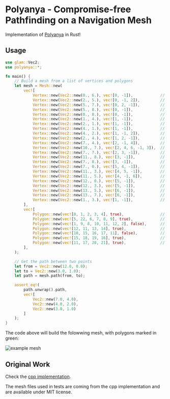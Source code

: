 # Polyanya - Compromise-free Pathfinding on a Navigation Mesh

Implementation of [Polyanya](https://www.ijcai.org/proceedings/2017/0070.pdf) in Rust!

## Usage

```rust
use glam::Vec2;
use polyanya::*;

fn main() {
    // Build a mesh from a list of vertices and polygons
    let mesh = Mesh::new(
        vec![
            Vertex::new(Vec2::new(0., 6.), vec![0, -1]),            // 0
            Vertex::new(Vec2::new(2., 5.), vec![0, -1, 2]),         // 1
            Vertex::new(Vec2::new(5., 7.), vec![0, 2, -1]),         // 2
            Vertex::new(Vec2::new(5., 8.), vec![0, -1]),            // 3
            Vertex::new(Vec2::new(0., 8.), vec![0, -1]),            // 4
            Vertex::new(Vec2::new(1., 4.), vec![1, -1]),            // 5
            Vertex::new(Vec2::new(2., 1.), vec![1, -1]),            // 6
            Vertex::new(Vec2::new(4., 1.), vec![1, -1]),            // 7
            Vertex::new(Vec2::new(4., 2.), vec![1, -1, 2]),         // 8
            Vertex::new(Vec2::new(2., 4.), vec![1, 2, -1]),         // 9
            Vertex::new(Vec2::new(7., 4.), vec![2, -1, 4]),         // 10
            Vertex::new(Vec2::new(10., 7.), vec![2, 4, 6, -1, 3]),  // 11
            Vertex::new(Vec2::new(7., 7.), vec![2, 3, -1]),         // 12
            Vertex::new(Vec2::new(11., 8.), vec![3, -1]),           // 13
            Vertex::new(Vec2::new(7., 8.), vec![3, -1]),            // 14
            Vertex::new(Vec2::new(7., 0.), vec![5, 4, -1]),         // 15
            Vertex::new(Vec2::new(11., 3.), vec![4, 5, -1]),        // 16
            Vertex::new(Vec2::new(11., 5.), vec![4, -1, 6]),        // 17
            Vertex::new(Vec2::new(12., 0.), vec![5, -1]),           // 18
            Vertex::new(Vec2::new(12., 3.), vec![5, -1]),           // 19
            Vertex::new(Vec2::new(13., 5.), vec![6, -1]),           // 20
            Vertex::new(Vec2::new(13., 7.), vec![6, -1]),           // 21
            Vertex::new(Vec2::new(1., 3.), vec![1, -1]),            // 22
        ],
        vec![
            Polygon::new(vec![0, 1, 2, 3, 4], true),                // 0
            Polygon::new(vec![5, 22, 6, 7, 8, 9], true),            // 1
            Polygon::new(vec![1, 9, 8, 10, 11, 12, 2], false),      // 2
            Polygon::new(vec![12, 11, 13, 14], true),               // 3
            Polygon::new(vec![10, 15, 16, 17, 11], false),          // 4
            Polygon::new(vec![15, 18, 19, 16], true),               // 5
            Polygon::new(vec![11, 17, 20, 21], true),               // 6
        ],
    );

    // Get the path between two points
    let from = Vec2::new(12.0, 0.0);
    let to = Vec2::new(3.0, 1.0);
    let path = mesh.path(from, to);

    assert_eq!(
        path.unwrap().path,
        vec![
            Vec2::new(7.0, 4.0),
            Vec2::new(4.0, 2.0),
            Vec2::new(3.0, 1.0)
        ]
    );
}
```

The code above will build the folowwing mesh, with polygons marked in green:

![example mesh](https://raw.githubusercontent.com/vleue/polyanya/main/example-mesh.png)

## Original Work

Check the [cpp implementation](https://bitbucket.org/dharabor/pathfinding/src/master/anyangle/polyanya/).

The mesh files used in tests are coming from the cpp implementation and are available under MIT license.
